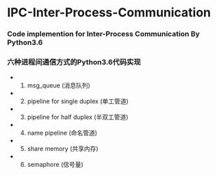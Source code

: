 # IPC-Inter-Process-Communication

### Code implemention for Inter-Process Communication By Python3.6
### 六种进程间通信方式的Python3.6代码实现

* 1. msg_queue (消息队列)
* 2. pipeline for single duplex (单工管道)
* 3. pipeline for half duplex (半双工管道)
* 4. name pipeline (命名管道)
* 5. share memory (共享内存)
* 6. semaphore (信号量)
